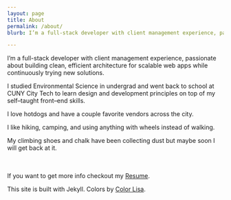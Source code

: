 ```yaml
---
layout: page
title: About
permalink: /about/
blurb: I’m a full-stack developer with client management experience, passionate about building clean, efficient architecture for scalable web apps while continuously trying new solutions.

---
```


I’m a full-stack developer with client management experience, passionate about building clean, efficient architecture for scalable web apps while continuously trying new solutions.

I studied Environmental Science in undergrad and went back to school at CUNY City Tech to learn design and development principles on top of my self–taught front–end skills.

I love hotdogs and have a couple favorite vendors across the city.

I like hiking, camping, and using anything with wheels instead of walking.

My climbing shoes and chalk have been collecting dust but maybe soon I will get back at it.
<br/>
<br/>
<br/>

If you want to get more info checkout my <a target="_blank" href="{{ site.baseurl }}/assets/pdfs/Resume.pdf">Resume</a>.

This site is built with Jekyll. Colors by <a href="http://colorlisa.com/">Color Lisa</a>.
